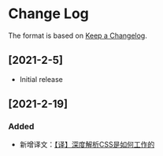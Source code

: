 # Change Log

The format is based on [Keep a Changelog](http://keepachangelog.com/).

## [2021-2-5]

- Initial release

## [2021-2-19]

### Added

- 新增译文：[【译】深度解析CSS是如何工作的](https://yyge.top/blog/2021/02/05/%E3%80%90%E8%AF%91%E3%80%91%E6%B7%B1%E5%BA%A6%E8%A7%A3%E6%9E%90CSS%E6%98%AF%E5%A6%82%E4%BD%95%E5%B7%A5%E4%BD%9C%E7%9A%84/)